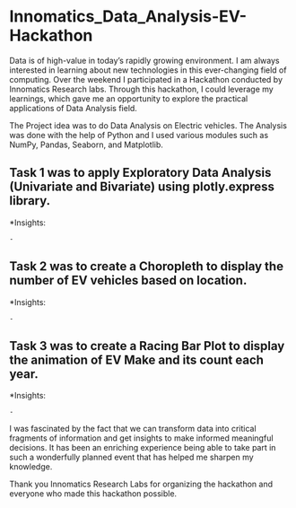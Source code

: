 # Innomatics_Data_Analysis-EV-Hackathon

Data is of high-value in today’s rapidly growing environment. I am always interested in learning about new technologies in this ever-changing field of computing.
Over the weekend I participated in a Hackathon conducted by Innomatics Research labs. 
Through this hackathon, I could leverage my learnings, which gave me an opportunity to explore the practical applications of Data Analysis field. 

The Project idea was to do Data Analysis on Electric vehicles. The Analysis was done with the help of Python and I used various modules such as NumPy, Pandas, Seaborn, and Matplotlib. 


## Task 1 was to apply Exploratory Data Analysis (Univariate and Bivariate) using plotly.express library.
  
  *Insights: 
    
    - 
    
## Task 2 was to create a Choropleth to display the number of EV vehicles based on location.
  
  *Insights: 
  
    - 
    
## Task 3 was to create a Racing Bar Plot to display the animation of EV Make and its count each year.

  *Insights: 
  
    - 
    
I was fascinated by the fact that we can transform data into critical fragments of information and get insights to make informed meaningful decisions. 
It has been an enriching experience being able to take part in such a wonderfully planned event that has helped me sharpen my knowledge.

Thank you Innomatics Research Labs for organizing the hackathon and everyone who made this hackathon possible.

